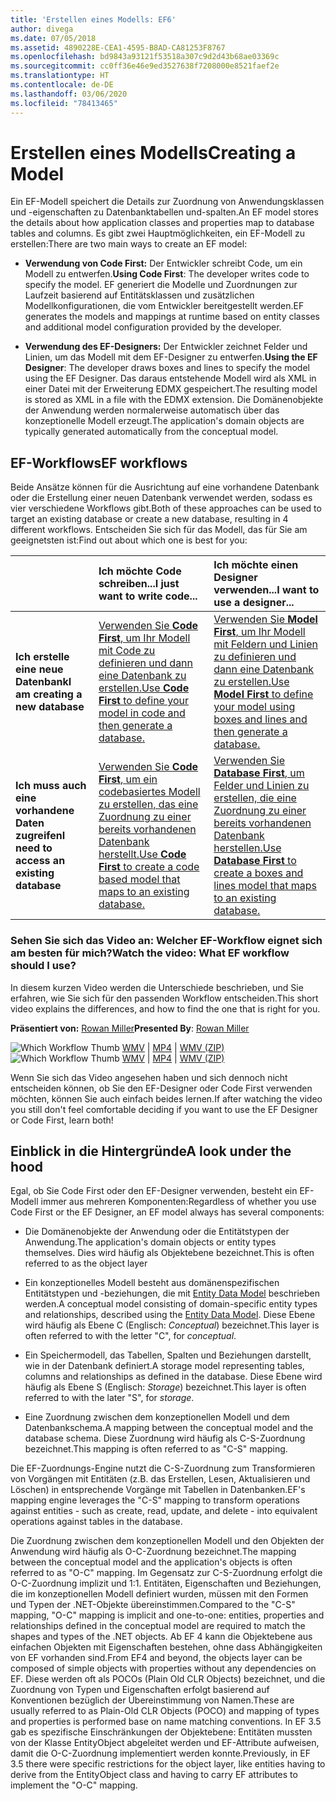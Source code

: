 ```yaml
---
title: 'Erstellen eines Modells: EF6'
author: divega
ms.date: 07/05/2018
ms.assetid: 4890228E-CEA1-4595-B8AD-CA81253F8767
ms.openlocfilehash: bd9843a93121f53518a307c9d2d43b68ae03369c
ms.sourcegitcommit: cc0ff36e46e9ed3527638f7208000e8521faef2e
ms.translationtype: HT
ms.contentlocale: de-DE
ms.lasthandoff: 03/06/2020
ms.locfileid: "78413465"
---
```

# <a name="creating-a-model"></a><span data-ttu-id="37230-102">Erstellen eines Modells</span><span class="sxs-lookup"><span data-stu-id="37230-102">Creating a Model</span></span>

<span data-ttu-id="37230-103">Ein EF-Modell speichert die Details zur Zuordnung von Anwendungsklassen und -eigenschaften zu Datenbanktabellen und-spalten.</span><span class="sxs-lookup"><span data-stu-id="37230-103">An EF model stores the details about how application classes and properties map to database tables and columns.</span></span> <span data-ttu-id="37230-104">Es gibt zwei Hauptmöglichkeiten, ein EF-Modell zu erstellen:</span><span class="sxs-lookup"><span data-stu-id="37230-104">There are two main ways to create an EF model:</span></span>

- <span data-ttu-id="37230-105">**Verwendung von Code First:** Der Entwickler schreibt Code, um ein Modell zu entwerfen.</span><span class="sxs-lookup"><span data-stu-id="37230-105">**Using Code First**: The developer writes code to specify the model.</span></span> <span data-ttu-id="37230-106">EF generiert die Modelle und Zuordnungen zur Laufzeit basierend auf Entitätsklassen und zusätzlichen Modellkonfigurationen, die vom Entwickler bereitgestellt werden.</span><span class="sxs-lookup"><span data-stu-id="37230-106">EF generates the models and mappings at runtime based on entity classes and additional model configuration provided by the developer.</span></span>

- <span data-ttu-id="37230-107">**Verwendung des EF-Designers:** Der Entwickler zeichnet Felder und Linien, um das Modell mit dem EF-Designer zu entwerfen.</span><span class="sxs-lookup"><span data-stu-id="37230-107">**Using the EF Designer**: The developer draws boxes and lines to specify the model using the EF Designer.</span></span> <span data-ttu-id="37230-108">Das daraus entstehende Modell wird als XML in einer Datei mit der Erweiterung EDMX gespeichert.</span><span class="sxs-lookup"><span data-stu-id="37230-108">The resulting model is stored as XML in a file with the EDMX extension.</span></span> <span data-ttu-id="37230-109">Die Domänenobjekte der Anwendung werden normalerweise automatisch über das konzeptionelle Modell erzeugt.</span><span class="sxs-lookup"><span data-stu-id="37230-109">The application's domain objects are typically generated automatically from the conceptual model.</span></span>

## <a name="ef-workflows"></a><span data-ttu-id="37230-110">EF-Workflows</span><span class="sxs-lookup"><span data-stu-id="37230-110">EF workflows</span></span>

<span data-ttu-id="37230-111">Beide Ansätze können für die Ausrichtung auf eine vorhandene Datenbank oder die Erstellung einer neuen Datenbank verwendet werden, sodass es vier verschiedene Workflows gibt.</span><span class="sxs-lookup"><span data-stu-id="37230-111">Both of these approaches can be used to target an existing database or create a new database, resulting in 4 different workflows.</span></span>
<span data-ttu-id="37230-112">Entscheiden Sie sich für das Modell, das für Sie am geeignetsten ist:</span><span class="sxs-lookup"><span data-stu-id="37230-112">Find out about which one is best for you:</span></span>  

|                                           | <span data-ttu-id="37230-113">Ich möchte Code schreiben...</span><span class="sxs-lookup"><span data-stu-id="37230-113">I just want to write code...</span></span>                                                                                                                   | <span data-ttu-id="37230-114">Ich möchte einen Designer verwenden...</span><span class="sxs-lookup"><span data-stu-id="37230-114">I want to use a designer...</span></span>                                                                                                                        |
|:------------------------------------------|:-----------------------------------------------------------------------------------------------------------------------------------------------|:---------------------------------------------------------------------------------------------------------------------------------------------------|
| <span data-ttu-id="37230-115">**Ich erstelle eine neue Datenbank**</span><span class="sxs-lookup"><span data-stu-id="37230-115">**I am creating a new database**</span></span>          | [<span data-ttu-id="37230-116">Verwenden Sie **Code First**, um Ihr Modell mit Code zu definieren und dann eine Datenbank zu erstellen.</span><span class="sxs-lookup"><span data-stu-id="37230-116">Use **Code First** to define your model in code and then generate a database.</span></span>](~/ef6/modeling/code-first/workflows/new-database.md)           | [<span data-ttu-id="37230-117">Verwenden Sie **Model First**, um Ihr Modell mit Feldern und Linien zu definieren und dann eine Datenbank zu erstellen.</span><span class="sxs-lookup"><span data-stu-id="37230-117">Use **Model First** to define your model using boxes and lines and then generate a database.</span></span>](~/ef6/modeling/designer/workflows/model-first.md)   |
| <span data-ttu-id="37230-118">**Ich muss auch eine vorhandene Daten zugreifen**</span><span class="sxs-lookup"><span data-stu-id="37230-118">**I need to access an existing database**</span></span> | [<span data-ttu-id="37230-119">Verwenden Sie **Code First**, um ein codebasiertes Modell zu erstellen, das eine Zuordnung zu einer bereits vorhandenen Datenbank herstellt.</span><span class="sxs-lookup"><span data-stu-id="37230-119">Use **Code First** to create a code based model that maps to an existing database.</span></span>](~/ef6/modeling/code-first/workflows/existing-database.md) | [<span data-ttu-id="37230-120">Verwenden Sie **Database First**, um Felder und Linien zu erstellen, die eine Zuordnung zu einer bereits vorhandenen Datenbank herstellen.</span><span class="sxs-lookup"><span data-stu-id="37230-120">Use **Database First** to create a boxes and lines model that maps to an existing database.</span></span>](~/ef6/modeling/designer/workflows/database-first.md) |

### <a name="watch-the-video-what-ef-workflow-should-i-use"></a><span data-ttu-id="37230-121">Sehen Sie sich das Video an: Welcher EF-Workflow eignet sich am besten für mich?</span><span class="sxs-lookup"><span data-stu-id="37230-121">Watch the video: What EF workflow should I use?</span></span>

<span data-ttu-id="37230-122">In diesem kurzen Video werden die Unterschiede beschrieben, und Sie erfahren, wie Sie sich für den passenden Workflow entscheiden.</span><span class="sxs-lookup"><span data-stu-id="37230-122">This short video explains the differences, and how to find the one that is right for you.</span></span>

<span data-ttu-id="37230-123">**Präsentiert von:** [Rowan Miller](https://romiller.com/)</span><span class="sxs-lookup"><span data-stu-id="37230-123">**Presented By**: [Rowan Miller](https://romiller.com/)</span></span>

<span data-ttu-id="37230-124">![Which Workflow Thumb](../media/whichworkflow-thumb.png) [WMV](https://download.microsoft.com/download/8/F/8/8F81F4CD-3678-4229-8D79-0C63FFA3C595/HDI_ITPro_Technet_winvideo_ChoseYourWorkflow.wmv) | [MP4](https://download.microsoft.com/download/8/F/8/8F81F4CD-3678-4229-8D79-0C63FFA3C595/HDI_ITPro_Technet_mp4video_ChoseYourWorkflow.m4v) | [WMV (ZIP)](https://download.microsoft.com/download/8/F/8/8F81F4CD-3678-4229-8D79-0C63FFA3C595/HDI_ITPro_Technet_winvideo_ChoseYourWorkflow.zip)</span><span class="sxs-lookup"><span data-stu-id="37230-124">![Which Workflow Thumb](../media/whichworkflow-thumb.png) [WMV](https://download.microsoft.com/download/8/F/8/8F81F4CD-3678-4229-8D79-0C63FFA3C595/HDI_ITPro_Technet_winvideo_ChoseYourWorkflow.wmv) | [MP4](https://download.microsoft.com/download/8/F/8/8F81F4CD-3678-4229-8D79-0C63FFA3C595/HDI_ITPro_Technet_mp4video_ChoseYourWorkflow.m4v) | [WMV (ZIP)](https://download.microsoft.com/download/8/F/8/8F81F4CD-3678-4229-8D79-0C63FFA3C595/HDI_ITPro_Technet_winvideo_ChoseYourWorkflow.zip)</span></span>

<span data-ttu-id="37230-125">Wenn Sie sich das Video angesehen haben und sich dennoch nicht entscheiden können, ob Sie den EF-Designer oder Code First verwenden möchten, können Sie auch einfach beides lernen.</span><span class="sxs-lookup"><span data-stu-id="37230-125">If after watching the video you still don't feel comfortable deciding if you want to use the EF Designer or Code First, learn both!</span></span>

## <a name="a-look-under-the-hood"></a><span data-ttu-id="37230-126">Einblick in die Hintergründe</span><span class="sxs-lookup"><span data-stu-id="37230-126">A look under the hood</span></span>

<span data-ttu-id="37230-127">Egal, ob Sie Code First oder den EF-Designer verwenden, besteht ein EF-Modell immer aus mehreren Komponenten:</span><span class="sxs-lookup"><span data-stu-id="37230-127">Regardless of whether you use Code First or the EF Designer, an EF model always has several components:</span></span>

- <span data-ttu-id="37230-128">Die Domänenobjekte der Anwendung oder die Entitätstypen der Anwendung.</span><span class="sxs-lookup"><span data-stu-id="37230-128">The application's domain objects or entity types themselves.</span></span> <span data-ttu-id="37230-129">Dies wird häufig als Objektebene bezeichnet.</span><span class="sxs-lookup"><span data-stu-id="37230-129">This is often referred to as the object layer</span></span>

- <span data-ttu-id="37230-130">Ein konzeptionelles Modell besteht aus domänenspezifischen Entitätstypen und -beziehungen, die mit [Entity Data Model](~/ef6/resources/glossary.md#entity-data-model) beschrieben werden.</span><span class="sxs-lookup"><span data-stu-id="37230-130">A conceptual model consisting of domain-specific entity types and relationships, described using the [Entity Data Model](~/ef6/resources/glossary.md#entity-data-model).</span></span> <span data-ttu-id="37230-131">Diese Ebene wird häufig als Ebene C (Englisch: _Conceptual_) bezeichnet.</span><span class="sxs-lookup"><span data-stu-id="37230-131">This layer is often referred to with the letter "C", for _conceptual_.</span></span>

- <span data-ttu-id="37230-132">Ein Speichermodell, das Tabellen, Spalten und Beziehungen darstellt, wie in der Datenbank definiert.</span><span class="sxs-lookup"><span data-stu-id="37230-132">A storage model representing tables, columns and relationships as defined in the database.</span></span> <span data-ttu-id="37230-133">Diese Ebene wird häufig als Ebene S (Englisch: _Storage_) bezeichnet.</span><span class="sxs-lookup"><span data-stu-id="37230-133">This layer is often referred to with the later "S", for _storage_.</span></span>  

- <span data-ttu-id="37230-134">Eine Zuordnung zwischen dem konzeptionellen Modell und dem Datenbankschema.</span><span class="sxs-lookup"><span data-stu-id="37230-134">A mapping between the conceptual model and the database schema.</span></span> <span data-ttu-id="37230-135">Diese Zuordnung wird häufig als C-S-Zuordnung bezeichnet.</span><span class="sxs-lookup"><span data-stu-id="37230-135">This mapping is often referred to as "C-S" mapping.</span></span>

<span data-ttu-id="37230-136">Die EF-Zuordnungs-Engine nutzt die C-S-Zuordnung zum Transformieren von Vorgängen mit Entitäten (z.B. das Erstellen, Lesen, Aktualisieren und Löschen) in entsprechende Vorgänge mit Tabellen in Datenbanken.</span><span class="sxs-lookup"><span data-stu-id="37230-136">EF's mapping engine leverages the "C-S" mapping to transform operations against entities - such as create, read, update, and delete - into equivalent operations against tables in the database.</span></span>

<span data-ttu-id="37230-137">Die Zuordnung zwischen dem konzeptionellen Modell und den Objekten der Anwendung wird häufig als O-C-Zuordnung bezeichnet.</span><span class="sxs-lookup"><span data-stu-id="37230-137">The mapping between the conceptual model and the application's objects is often referred to as "O-C" mapping.</span></span> <span data-ttu-id="37230-138">Im Gegensatz zur C-S-Zuordnung erfolgt die O-C-Zuordnung implizit und 1:1. Entitäten, Eigenschaften und Beziehungen, die im konzeptionellen Modell definiert wurden, müssen mit den Formen und Typen der .NET-Objekte übereinstimmen.</span><span class="sxs-lookup"><span data-stu-id="37230-138">Compared to the "C-S" mapping, "O-C" mapping is implicit and one-to-one: entities, properties and relationships defined in the conceptual model are required to match the shapes and types of the .NET objects.</span></span> <span data-ttu-id="37230-139">Ab EF 4 kann die Objektebene aus einfachen Objekten mit Eigenschaften bestehen, ohne dass Abhängigkeiten von EF vorhanden sind.</span><span class="sxs-lookup"><span data-stu-id="37230-139">From EF4 and beyond, the objects layer can be composed of simple objects with properties without any dependencies on EF.</span></span> <span data-ttu-id="37230-140">Diese werden oft als POCOs (Plain Old CLR Objects) bezeichnet, und die Zuordnung von Typen und Eigenschaften erfolgt basierend auf Konventionen bezüglich der Übereinstimmung von Namen.</span><span class="sxs-lookup"><span data-stu-id="37230-140">These are usually referred to as Plain-Old CLR Objects (POCO) and mapping of types and properties is performed base on name matching conventions.</span></span> <span data-ttu-id="37230-141">In EF 3.5 gab es spezifische Einschränkungen der Objektebene: Entitäten mussten von der Klasse EntityObject abgeleitet werden und EF-Attribute aufweisen, damit die O-C-Zuordnung implementiert werden konnte.</span><span class="sxs-lookup"><span data-stu-id="37230-141">Previously, in EF 3.5 there were specific restrictions for the object layer, like entities having to derive from the EntityObject class and having to carry EF attributes to implement the "O-C" mapping.</span></span>
